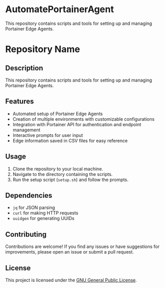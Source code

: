 # AutomatePortainerAgent
This repository contains scripts and tools for setting up and managing Portainer Edge Agents.
# Repository Name

## Description
This repository contains scripts and tools for setting up and managing Portainer Edge Agents.

## Features
- Automated setup of Portainer Edge Agents
- Creation of multiple environments with customizable configurations
- Integration with Portainer API for authentication and endpoint management
- Interactive prompts for user input
- Edge information saved in CSV files for easy reference

## Usage
1. Clone the repository to your local machine.
2. Navigate to the directory containing the scripts.
3. Run the setup script (`setup.sh`) and follow the prompts.

## Dependencies
- `jq` for JSON parsing
- `curl` for making HTTP requests
- `uuidgen` for generating UUIDs

## Contributing
Contributions are welcome! If you find any issues or have suggestions for improvements, please open an issue or submit a pull request.

## License
This project is licensed under the [GNU General Public License](LICENSE).
